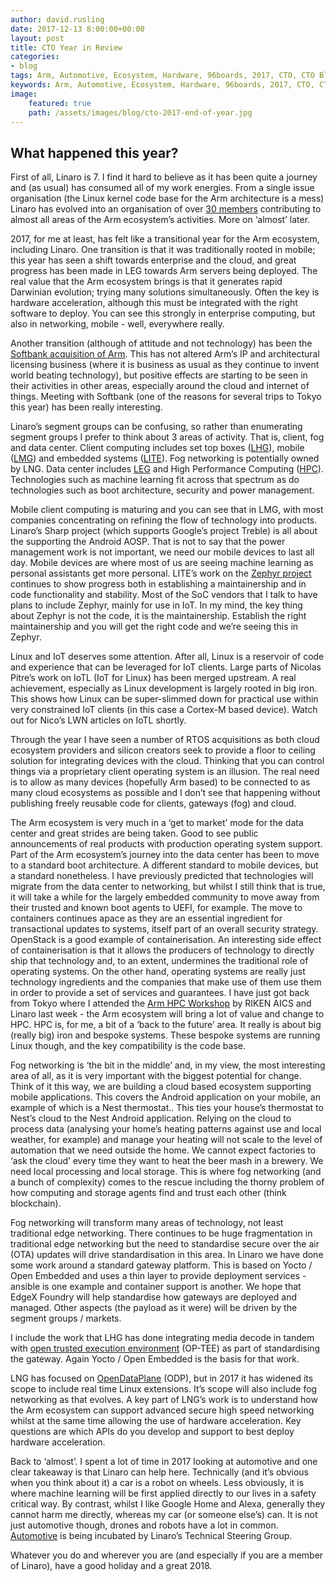 ```yaml
---
author: david.rusling
date: 2017-12-13 8:00:00+00:00
layout: post
title: CTO Year in Review
categories:
- blog
tags: Arm, Automotive, Ecosystem, Hardware, 96boards, 2017, CTO, CTO Blog
keywords: Arm, Automotive, Ecosystem, Hardware, 96boards, 2017, CTO, CTO Blog
image:
    featured: true
    path: /assets/images/blog/cto-2017-end-of-year.jpg
---
```

## What happened this year? 

First of all, Linaro is 7. I find it hard to believe as it has been quite a journey and (as usual) has consumed all of my work energies. From a single issue organisation (the Linux kernel code base for the Arm architecture is a mess) Linaro has evolved into an organisation of over [30 members](https://www.linaro.org/members/) contributing to almost all areas of the Arm ecosystem’s activities. More on ‘almost’ later.

2017, for me at least, has felt like a transitional year for the Arm ecosystem, including Linaro. One transition is that it was traditionally rooted in mobile; this year has seen a shift towards enterprise and the cloud, and great progress has been made in LEG towards Arm servers being deployed. The real value that the Arm ecosystem brings is that it generates rapid Darwinian evolution; trying many solutions simultaneously. Often the key is hardware acceleration, although this must be integrated with the right software to deploy. You can see this strongly in enterprise computing, but also in networking, mobile - well, everywhere really. 

Another transition (although of attitude and not technology) has been the [Softbank acquisition of Arm](https://www.softbank.jp/en/corp/news/press/sb/2016/20160905_01/). This has not altered Arm’s IP and architectural licensing business (where it is business as usual as they continue to invent world beating technology), but positive effects are starting to be seen in their activities in other areas, especially around the cloud and internet of things. Meeting with Softbank (one of the reasons for several trips to Tokyo this year) has been really interesting.

Linaro’s segment groups can be confusing, so rather than enumerating segment groups I prefer to think about 3 areas of activity. That is, client, fog and data center. Client computing includes set top boxes ([LHG](https://www.linaro.org/groups/lhg/)), mobile ([LMG](https://www.linaro.org/groups/lmg/)) and embedded systems ([LITE](https://www.linaro.org/engineering/groups/lite/)). Fog networking is potentially owned by LNG. Data center includes [LEG](/engineering/groups/ldcg/) and High Performance Computing ([HPC](https://www.linaro.org/sig/hpc/)). Technologies such as machine learning fit across that spectrum as do technologies such as boot architecture, security and power management.

Mobile client computing is maturing and you can see that in LMG, with most companies concentrating on refining the flow of technology into products. Linaro’s Sharp project (which supports Google’s project Treble) is all about the supporting the Android AOSP. That is not to say that the power management work is not important, we need our mobile devices to last all day. Mobile devices are where most of us are seeing machine learning as personal assistants get more personal. LITE’s work on the [Zephyr project](https://www.zephyrproject.org/) continues to show progress both in establishing a maintainership and in code functionality and stability. Most of the SoC vendors that I talk to have plans to include Zephyr, mainly for use in IoT. In my mind, the key thing about Zephyr is not the code, it is the maintainership. Establish the right maintainership and you will get the right code and we’re seeing this in Zephyr. 

Linux and IoT deserves some attention. After all, Linux is a reservoir of code and experience that can be leveraged for IoT clients. Large parts of Nicolas Pitre’s work on IoTL (IoT for Linux) has been merged upstream. A real achievement, especially as Linux development is largely rooted in big iron. This shows how Linux can be super-slimmed down for practical use within very constrained IoT clients (in this case a Cortex-M based device). Watch out for Nico’s LWN articles on IoTL shortly.

Through the year I have seen a number of RTOS acquisitions as both cloud ecosystem providers and silicon creators seek to provide a floor to ceiling solution for integrating devices with the cloud. Thinking that you can control things via a proprietary client operating system is an illusion. The real need is to allow as many devices (hopefully Arm based) to be connected to as many cloud ecosystems as possible and I don’t see that happening without publishing freely reusable code for clients, gateways (fog) and cloud.

The Arm ecosystem is very much in a ‘get to market’ mode for the data center and great strides are being taken. Good to see public announcements of real products with production operating system support. Part of the Arm ecosystem’s journey into the data center has been to move to a standard boot architecture. A different standard to mobile devices, but a standard nonetheless. I have previously predicted that technologies will migrate from the data center to networking, but whilst I still think that is true, it will take a while for the largely embedded community to move away from their trusted and known boot agents to UEFI, for example. The move to containers continues apace as they are an essential ingredient for transactional updates to systems, itself part of an overall security strategy. OpenStack is a good example of containerisation. An interesting side effect of containerisation is that it allows the producers of technology to directly ship that technology and, to an extent, undermines the traditional role of operating systems. On the other hand, operating systems are really just technology ingredients and the companies that make use of them use them in order to provide a set of services and guarantees. 
I have just got back from Tokyo where I attended the [Arm HPC Workshop](/events/workshop/arm-hpc-japan-2017/) by RIKEN AICS and Linaro last week - the Arm ecosystem will bring a lot of value and change to HPC. HPC is, for me, a bit of a ‘back to the future’ area. It really is about big (really big) iron and bespoke systems. These bespoke systems are running Linux though, and the key compatibility is the code base.

Fog networking is ‘the bit in the middle’ and, in my view, the most interesting area of all, as it is very important with the biggest potential for change. Think of it this way, we are building a cloud based ecosystem supporting mobile applications. This covers the Android application on your mobile, an example of which is a Nest thermostat.. This ties your house’s thermostat to Nest’s cloud to the Nest Android application. Relying on the cloud to process data (analysing your home’s heating patterns against use and local weather, for example) and manage your heating will not scale to the level of automation that we need outside the home. We cannot expect factories to ‘ask the cloud’ every time they want to heat the beer mash in a brewery. We need local processing and local storage. This is where fog networking (and a bunch of complexity) comes to the rescue including the thorny problem of how computing and storage agents find and trust each other (think blockchain). 

Fog networking will transform many areas of technology, not least traditional edge networking.
There continues to be huge fragmentation in traditional edge networking but the need to standardise secure over the air (OTA) updates will drive standardisation in this area. In Linaro we have done some work around a standard gateway platform. This is based on Yocto / Open Embedded and uses a thin layer to provide deployment services - ansible is one example and container support is another. We hope that EdgeX Foundry will help standardise how gateways are deployed and managed. Other aspects (the payload as it were) will be driven by the segment groups / markets.

I include the work that LHG has done integrating media decode in tandem with [open trusted execution environment](https://www.op-tee.org/) (OP-TEE) as part of standardising the gateway. Again Yocto / Open Embedded is the basis for that work.

LNG has focused on [OpenDataPlane](https://www.opendataplane.org/) (ODP), but in 2017 it has widened its scope to include real time Linux extensions. It’s scope will also include fog networking as that evolves. A key part of LNG’s work is to understand how the Arm ecosystem can support advanced secure high speed networking whilst at the same time allowing the use of hardware acceleration. Key questions are which APIs do you develop and support to best deploy hardware acceleration.

Back to ‘almost’. I spent a lot of time in 2017 looking at automotive and one clear takeaway is that Linaro can help here. Technically (and it’s obvious when you think about it) a car is a robot on wheels. Less obviously, it is where machine learning will be first applied directly to our lives in a safety critical way. By contrast, whilst I like Google Home and Alexa, generally they cannot harm me directly, whereas my car (or someone else’s) can. It is not just automotive though, drones and robots have a lot in common. [Automotive](https://www.linaro.org/blog/the-arm-ecosystem-in-automotive/) is being incubated by Linaro’s Technical Steering Group. 

Whatever you do and wherever you are (and especially if you are a member of Linaro), have a good holiday and a great 2018.
